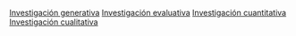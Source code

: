 [Investigación generativa](../diseo-de-experiencia/investigacin/tipos-de-investigacin/investigacin-generativa.md)
[Investigación evaluativa](../diseo-de-experiencia/investigacin/tipos-de-investigacin/investigacin-evaluativa.md)
[Investigación cuantitativa](../diseo-de-experiencia/investigacin/tipos-de-investigacin/investigacin-cuantitativa.md)
[Investigación cualitativa](../diseo-de-experiencia/investigacin/tipos-de-investigacin/investigacin-cualitativa.md)
